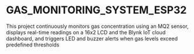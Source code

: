 # GAS_MONITORING_SYSTEM_ESP32
This project continuously monitors gas concentration using an MQ2 sensor, displays real-time readings on a 16x2 LCD and the Blynk IoT cloud dashboard, and triggers LED and buzzer alerts when gas levels exceed predefined thresholds
